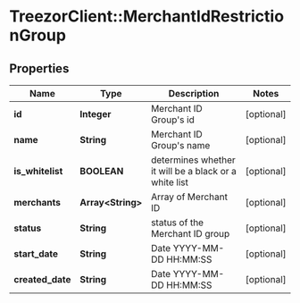 # TreezorClient::MerchantIdRestrictionGroup

## Properties
Name | Type | Description | Notes
------------ | ------------- | ------------- | -------------
**id** | **Integer** | Merchant ID Group&#39;s id | [optional] 
**name** | **String** | Merchant ID Group&#39;s name | [optional] 
**is_whitelist** | **BOOLEAN** | determines whether it will be a black or a white list | [optional] 
**merchants** | **Array&lt;String&gt;** | Array of Merchant ID | [optional] 
**status** | **String** | status of the Merchant ID group | [optional] 
**start_date** | **String** | Date YYYY-MM-DD HH:MM:SS | [optional] 
**created_date** | **String** | Date YYYY-MM-DD HH:MM:SS | [optional] 


